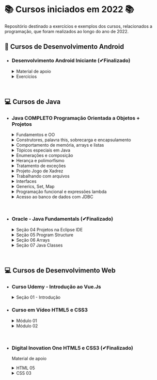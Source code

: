 # 📚 Cursos iniciados em 2022 📚

Repositório destinado a exercícios e exemplos dos cursos, relacionados a programação, que foram realizados ao longo do ano de 2022.

## **📱 Cursos de Desenvolvimento Android**

- ### **Desenvolvimento Android Iniciante (✔Finalizado)**

  <details>
  <summary> Material de apoio </summary>

  - [Introdução](/Android/CursoUdemyAndroidIniciante/Introducao/);
  - [Introdução à lógica e algoritmos](/Android/CursoUdemyAndroidIniciante/Introducao-a-logica/);
  - [Android - conceitos e fundamentos](/Android/CursoUdemyAndroidIniciante/Fundamentos/);
  - [Layout - conceitos iniciais](/Android/CursoUdemyAndroidIniciante/Layout-Conceitos-Iniciais/);
  - [Convenções de Código](/Android/CursoUdemyAndroidIniciante/App01ConversorDeMoedas/);
  </details>

  <details>
  <summary> Exercícios </summary>

  - [App Conversor de moedas](https://github.com/LuizMiguelSR/ConversorMoedas);
  - [App Festa de fim de ano](https://github.com/LuizMiguelSR/FestaFimDeAno);
  </details>

&nbsp;

## **💻 Cursos de Java**

- ### **Java COMPLETO Programação Orientada a Objetos + Projetos**

  <details>
  <summary> Fundamentos e OO </summary>

  - [Fundamentos](/Java/CursoUdemyJava/curso_programacao/);
  </details>

  <details>
  <summary> Construtores, palavra this, sobrecarga e encapsulamento </summary>

  - [Membros Estáticos](/Java/CursoUdemyJava/boxingEunboxing/);
  - [Classes e atributos](/Java/CursoUdemyJava/exerciciosClassesEAtributos/);
  - [Construtores](/Java/CursoUdemyJava/exercicios_contrutores/);
  </details>

  <details>
  <summary> Comportamento de memória, arrays e listas </summary>

  - [Tipo referência X Valor](/Java/CursoUdemyJava/tiposReferenciaTiposValor/);
  - [Vetores](/Java/CursoUdemyJava/vetores/);
  - [Boxing e Unboxing](/Java/CursoUdemyJava/boxingEunboxing/);
  - [Laço for each](/Java/CursoUdemyJava/lacoForEach/);
  - [Listas](/Java/CursoUdemyJava/listasParte02/);
  - [Exercícios 01](/Java/CursoUdemyJava/exerciciosListas/);
  - [Exercícios Resolvidos](/Java/CursoUdemyJava/exercicioResolvidoMatriz/);
  - [Exercícios 02](/Java/CursoUdemyJava/exerciciosMatrizes/);
  </details>

  <details>
  <summary> Tópicos especiais em Java </summary>
  
  - [Trabalhando com datas - Date](/Java/CursoUdemyJava/date/);
  - [Manipulando um Date com Calendar](/Java/CursoUdemyJava/calendar/);
  </details>

  <details>
  <summary> Enumerações e composição </summary>

  - [Trabalhando com Enumerações e conversão em String](/Java/CursoUdemyJava/enumeracao/);
  - Falando sobre design;
  - Composição;
  - [Exercício 01 - Composição](/Java/CursoUdemyJava/compositionExercicio01/);
  - [Exercício 02 - StringBuilder](/Java/CursoUdemyJava/stringBuilderExercicio02/);
  - [Exercício de fixação](/Java/CursoUdemyJava/exercicioEnumComposition/);
  </details>

  <details>
  <summary> Herança e polimorfismo </summary>  
  
  - [Herança](/Java/CursoUdemyJava/heranca/);
  - [Upcasting e Downcasting](/Java/CursoUdemyJava/heranca/);
  - [Sobreposição, palavra super, anotação @Override](/Java/CursoUdemyJava/heranca/);
  - [Classes e método final](/Java/CursoUdemyJava/heranca/);
  - [Exercício Resolvido](/Java/CursoUdemyJava/exercicioResolvidoHeranca/);
  - [Exercício Fixação](/Java/CursoUdemyJava/exercicioPolimorfismo/);
  - [Classes Abstratas](/Java/CursoUdemyJava/classesAbstratas/);
  - [Métodos Abstratos](/Java/CursoUdemyJava/metodosAbstratos/);
  - [Exercício Fixação](/Java/CursoUdemyJava/exercicioMetodosAbstratos/);
  </details>

  <details>
  <summary> Tratamento de exceções </summary>  
  
  - Discussão inicial sobre exceções;
  - [Try Catch](/Java/CursoUdemyJava/tryCatch/);
  - [Pilha de chamada de métodos (stack trace)](/Java/CursoUdemyJava/tryCatch/);
  - [Criando exceções personalizadas](/Java/CursoUdemyJava/exceptionPersonalization/);
  - [Primeira solução - muito ruim](/Java/CursoUdemyJava/exceptionPersonalization/);
  - [Segunda solução - ruim](/Java/CursoUdemyJava/exceptionPersonalization/);
  - [Terceira solução - boa](/Java/CursoUdemyJava/exceptionPersonalization/);
  - [Exercício de fixação](/Java/CursoUdemyJava/exercicioExceptions/);
  </details>

  <details>
  <summary> Projeto Jogo de Xadrez </summary>
  
  - [Projeto jogo de Xadrez em java](https://github.com/LuizMiguelSR/chess-system-java);
  </details>

  <details>
  <summary> Trabalhando com arquivos </summary>  
  
  - [Lendo arquivo texto com classes File e Scanner](https://github.com/LuizMiguelSR/Cursos-de-2022/blob/main/Java/CursoUdemyJava/lendoArquivosScanner/src/application/Program.java);
  - [FileReader e BufferedReader](/Java/CursoUdemyJava/bufferedFileReader/src/application/Program.java);
  - [FileWriter e BufferedWriter](/Java/CursoUdemyJava/FileEBufferedWtriter/src/application/Program.java);
  - [Manipulando pastas com o File](/Java/CursoUdemyJava/pastasFile/src/application/Program.java);
  - [Informações de um arquivo](/Java/CursoUdemyJava/infoArquivo/src/application/Program.java);
  </details>

  <details>
  <summary> Interfaces </summary>  

  - [Solução do problema - Parte 01](https://github.com/LuizMiguelSR/Cursos-de-2022/commit/4068665a91e9aaba16bc3397737ba82bf4d1d589);
  - [Solução do problema - Parte 02](https://github.com/LuizMiguelSR/Cursos-de-2022/commit/fbcc1e38f3efa806ef19e271fbc90846f688d822);
  - [Solução do problema - Parte 03](https://github.com/LuizMiguelSR/Cursos-de-2022/commit/783c5915545928ae471520553c5f333871822027);
  - Inversão de controle, injeção de dependência;
  - [Herdar vs Cumprir contrato](/Java/CursoUdemyJava/herdarVsContrato/src/);
  - [Herança múltipla e o problema do diamante](/Java/CursoUdemyJava/interface03/src/);
  - [Interface Comparable: Problema 01](https://github.com/LuizMiguelSR/Cursos-de-2022/commit/b8f36b9ce0dbf72ff6e98d893821ccc3de3d3db2) e [Interface Comparable: Problema 02](https://github.com/LuizMiguelSR/Cursos-de-2022/commit/b86472ea830c0e87150e77b21bc8ac852ed1b690);
  - [Default Methods](/Java/CursoUdemyJava/defaultMethodsProlbema01/src/);
  </details>

  <details>
  <summary> Generics, Set, Map </summary>

  - [Introdução aos Generics](/Java/CursoUdemyJava/generics1/src/);
  - [Genéricos delimitados](/Java/CursoUdemyJava/generics2/src/);
  - [Tipos curinga](/Java/CursoUdemyJava/genericCoringa/src/application/Program.java);
  - [Curingas delimitados](/Java/CursoUdemyJava/generics4/src/);
  - [HasCode e Equals](/Java/CursoUdemyJava/genericHasCodeEquals/src/);
  - Set: [Exemplo 01 - Com HashSet](/Java/CursoUdemyJava/set1/src/application/Program.java), [Exemplo 02 - Com TreeSet](/Java/CursoUdemyJava/set1/src/application/Program2.java);
  - [Como o set testa igualdade](/Java/CursoUdemyJava/setTestaIgualdade/src/);
  - [Como TreeSet compara elementos](/Java/CursoUdemyJava/treeSetCompara/src/);
  - [Exercício Resolvido (Set)](/Java/CursoUdemyJava/set1Java/src/);
  - Map: [Exemplo 01](/Java/CursoUdemyJava/map1Exemplo/src/application/Program.java), [Exemplo 02](/Java/CursoUdemyJava/map2Exemplo/src/);
  </details>

  <details>
  <summary> Programação funcional e expressões lambda </summary>

  - [Uma experiência com comparator](/Java/CursoUdemyJava/lambda1/src/);
  - Programação funcional e cálculo lambda:
    - [Transparência referencial](https://github.com/LuizMiguelSR/Cursos-de-2022/commit/be31b9ebf74815fcc340a0b5cdfd2007e3adf1b4#diff-7595d88342182026a414230f5ad6ecafd66d7aa49daf447d02323d99f02579b3);
    - [Funções são objetos de primeira ordem](https://github.com/LuizMiguelSR/Cursos-de-2022/commit/3437b1c442b2dc70caec88eb26cb71810916eb82#diff-726a3fe60f0c8be398f9bfedb3c97ef33ad9b8c30ee39a9e9a30ac7669ba85c7);
  - Predicate:
    - [Implementação da interface](https://github.com/LuizMiguelSR/Cursos-de-2022/commit/5c60b3350695ce3889e0c588ad61155552be9e30);
    - [Reference method com método estático](https://github.com/LuizMiguelSR/Cursos-de-2022/commit/1dbce99fb0665c742f047a1129c7f7be77f2324e);
    - [Reference method com método não estático](https://github.com/LuizMiguelSR/Cursos-de-2022/commit/eb929adde4e0bf04b1af268940f23862bfb9304f);
    - [Expressão lambda declarada](https://github.com/LuizMiguelSR/Cursos-de-2022/commit/4c15a40a8c1d72cf026ce2967f6acc8cd7da05e9);
    - [Expressão lambda inline](https://github.com/LuizMiguelSR/Cursos-de-2022/commit/a0508911613157f33234c44355fffeb0d0f5e877);
  - Consumer:
    - [Implementação da interface](https://github.com/LuizMiguelSR/Cursos-de-2022/commit/3af29e92c7e42b4c410e96cc22c365d7efe1d92a);
    - [Reference method com método estático](https://github.com/LuizMiguelSR/Cursos-de-2022/commit/ca6e0565e87a9ab8c44293920481ab72e18076c1);
    - [Reference method com método não estático](https://github.com/LuizMiguelSR/Cursos-de-2022/commit/b4e62c6d31c42670e5bad28af6f9d155528b4942);
    - [Expressão lambda declarada](https://github.com/LuizMiguelSR/Cursos-de-2022/commit/a1340ed3f4dbad114ea84a20c849c4eef1c62c9e);
    - [Expressão lambda inline](https://github.com/LuizMiguelSR/Cursos-de-2022/commit/a3a8798d9051f320c0ff7dd73157ebe22f68444d);
  - Function:
    - [Implementação da interface](https://github.com/LuizMiguelSR/Cursos-de-2022/commit/ed0e38ed28171cbff9ed40d1c84fffff7028574c);
    - [Reference method com método estático](https://github.com/LuizMiguelSR/Cursos-de-2022/commit/76d38d5efeec4e6a4724230c7e85e02321a20566);
    - [Reference method com método não estático](https://github.com/LuizMiguelSR/Cursos-de-2022/commit/a129ccbd21608d99042c263206a90dbe902bd33b);
    - [Expressão lambda declarada](https://github.com/LuizMiguelSR/Cursos-de-2022/commit/ed1a4322b18499a30370ef847a61c0d86fa56b75);
    - [Expressão lambda inline](https://github.com/LuizMiguelSR/Cursos-de-2022/commit/8100c98d9b6ca2f277298efa1e3b026eb1575643);
  - [Criando funções que recebem funções como parâmetro](/Java/CursoUdemyJava/lambda05/src/);
  - [Stream](/Java/CursoUdemyJava/stream/src/application/Program.java);
  - [Pipeline](/Java/CursoUdemyJava/pipeline/src/application/Program.java);
  - [Exercício resolvido - filter, sorted, map, reduce](/Java/CursoUdemyJava/lambda6/src/);
  - [Exercício de fixação](/Java/CursoUdemyJava/lambda7/src/);
  </details>

  <details>
  <summary> Acesso ao banco de dados com JDBC </summary>
  
  - [Preparação do primeiro projeto no Eclipse](/Java/CursoUdemyJava/jdbc1/);
  </details>

&nbsp;

- ### **Oracle - Java Fundamentals (✔Finalizado)**

  <details>
  <summary> Seção 04 Projetos na Eclipse IDE </summary>

  - [Introdução ao Eclipse](/Java/JavaFundamentals/Projetos/secao04StudyTools/src/studyTools/StudyPage.java);
  - [Classes de Objeto e Driver](/Java/JavaFundamentals/Projetos/secao04ClassDriver/src/application/);
  </details>

  <details>
  <summary> Seção 05 Program Structure </summary>

  - [Instruções de Controle](/Java/JavaFundamentals/Projetos/secao05Palindromo/src/PalindromeTester/Program.java);
  </details>

  <details>
  <summary> Seção 06 Arrays </summary>

  - [Arrays](/Java/JavaFundamentals/Projetos/secao06Arrays/src/secao06Arrays/TwoDTester.java);
  </details>

  <details>
  <summary> Seção 07 Java Classes </summary>

  - [Classes, Objetos e Métodos](/Java/JavaFundamentals/Projetos/secao07Classes/src/secao07Classes/Vehicle.java);
  - [Parâmetros e Sobrecarga de Métodos](/Java/JavaFundamentals/Projetos/secao07Compara/src/secao07Compara/);
  </details>

&nbsp;

## **💻 Cursos de Desenvolvimento Web**

- ### **Curso Udemy - Introdução ao Vue.Js**

  <details>
  <summary> Seção 01 - Introdução</summary>

  - Diferenças Vue x JavaScript clássico com DOM
    - [HTML](/Frameworks/UdemyIntroducaoAoVueJs/Secao01Introducao/aula_001/index_html.html);
    - [Vue](/Frameworks/UdemyIntroducaoAoVueJs/Secao01Introducao/aula_001/index_vue.html);
  </details>

- ### **Curso em Vídeo HTML5 e CSS3**

  <details>
  <summary> Módulo 01 </summary>

  - [Primeiro Código em HTML](/HTMLeCSS/CursoEmVideo/Modulo01/html-css/exercicios/ex001/index.html);
  - [Parágrafos e Quebras](/HTMLeCSS/CursoEmVideo/Modulo01/html-css/exercicios/ex002/index.html);
  - [Símbolos e emojis no seu site](/HTMLeCSS/CursoEmVideo/Modulo01/html-css/exercicios/ex002/index.html);
  - [A tag img em HTML5](/HTMLeCSS/CursoEmVideo/Modulo01/html-css/exercicios/ex003/);
  - [Como mudar o favicon de um site](/HTMLeCSS/CursoEmVideo/Modulo01/html-css/exercicios/ex004/);
  - [Hierarquia de Títulos](/HTMLeCSS/CursoEmVideo/Modulo01/html-css/exercicios/ex006/);
  - [Semântica na HTML5 é importante](/HTMLeCSS/CursoEmVideo/Modulo01/html-css/exercicios/ex007/);
  - [Negrito e Itálico do jeito certo](/HTMLeCSS/CursoEmVideo/Modulo01/html-css/exercicios/ex008/index.html);
  - [Formatações adicionais em HTML](/HTMLeCSS/CursoEmVideo/Modulo01/html-css/exercicios/ex008/index.html);
  - [Citações e códigos](/HTMLeCSS/CursoEmVideo/Modulo01/html-css/exercicios/ex009/index.html);
  - [Listas OL e UL](/HTMLeCSS/CursoEmVideo/Modulo01/html-css/exercicios/ex009b/index.html);
  - [Listas mistas e de definição](/HTMLeCSS/CursoEmVideo/Modulo01/html-css/exercicios/ex009b/index.html);
  - [Links e Âncoras em HTML5](/HTMLeCSS/CursoEmVideo/Modulo01/html-css/exercicios/ex010/index.html);
  - [Links internos](/HTMLeCSS/CursoEmVideo/Modulo01/html-css/exercicios/ex010/);
  - [Links para downloads](/HTMLeCSS/CursoEmVideo/Modulo01/html-css/exercicios/ex010/);
  - [Desafio 05](/HTMLeCSS/CursoEmVideo/Modulo01/html-css/desafios/desafio05/index.html);
  - [Desafio 06](/HTMLeCSS/CursoEmVideo/Modulo01/html-css/desafios/desafio06/index.html);
  - [Imagens dinâmicas](/HTMLeCSS/CursoEmVideo/Modulo01/html-css/exercicios/ex011/img/);
  - [Imagens que se adaptam sozinhas](/HTMLeCSS/CursoEmVideo/Modulo01/html-css/exercicios/ex011/index.html);
  - [Colocando áudio no seu site](/HTMLeCSS/CursoEmVideo/Modulo01/html-css/exercicios/ex011/index.html);
  - [Formato de vídeo para seu site](/HTMLeCSS/CursoEmVideo/Modulo01/html-css/exercicios/ex012/midia/);
  - [Vídeos em hospedagem própria](/HTMLeCSS/CursoEmVideo/Modulo01/html-css/exercicios/ex012/index.html);
  - [Incorporação de vídeos externos](/HTMLeCSS/CursoEmVideo/Modulo01/html-css/exercicios/ex012/index.html);
  - [Desafio 09 - Site com vídeos](/HTMLeCSS/CursoEmVideo/Modulo01/html-css/desafios/desafio09/);
  - [Estilos CSS inline](/HTMLeCSS/CursoEmVideo/Modulo01/html-css/exercicios/ex013/index.html);
  - [Estilos CSS internos](/HTMLeCSS/CursoEmVideo/Modulo01/html-css/exercicios/ex014/index.html);
  - [Estilos CSS externos](/HTMLeCSS/CursoEmVideo/Modulo01/html-css/exercicios/ex015/);
  </details>

  <details>
  <summary> Módulo 02 </summary>

  - [Representando cores com CSS3](HTMLeCSS/CursoEmVideo/Modulo02/html-css/exercicios/ex016/cor01.html);
  - [Como criar degradê com CSS3](HTMLeCSS/CursoEmVideo/Modulo02/html-css/exercicios/ex016/cor02.html);
  - [Criando um exemplo real](HTMLeCSS/CursoEmVideo/Modulo02/html-css/exercicios/ex016/style.css);
  - [Famílias de fonte com CSS](https://github.com/LuizMiguelSR/Cursos-de-2022/commit/c4852d311916107587aedf2440250f22be3cfd6c);
  - [Tamanho de fonte e suas medidas](HTMLeCSS/CursoEmVideo/Modulo02/html-css/exercicios/ex017/fonte01.html);
  - [Usando Google Fonts](HTMLeCSS/CursoEmVideo/Modulo02/html-css/exercicios/ex018/fonte01.html);
  - [Usando fontes externas baixadas](HTMLeCSS/CursoEmVideo/Modulo02/html-css/exercicios/ex018/fonte02.html);
  - [Alinhamento de textos em CSS](HTMLeCSS/CursoEmVideo/Modulo02/html-css/exercicios/ex017/fonte02.html);
  - [Usando o id com CSS](HTMLeCSS/CursoEmVideo/Modulo02/html-css/exercicios/ex019/);
  - [As diferenças entre id e class](HTMLeCSS/CursoEmVideo/Modulo02/html-css/exercicios/ex019/);
  - [Pseudo classes em CSS](HTMLeCSS/CursoEmVideo/Modulo02/html-css/exercicios/ex020/);
  - [Pseudo elementos em CSS](HTMLeCSS/CursoEmVideo/Modulo02/html-css/exercicios/ex020/links.html);
  </details>

&nbsp;

- ### **Digital Inovation One HTML5 e CSS3 (✔Finalizado)**

  Material de apoio

  <details>
  <summary> HTML 05 </summary>

  - [Introdução](/HTMLeCSS/DigitalOne_HTML/index.html/);
  - [Entendendo o que é semântica](/HTMLeCSS/DigitalOne_HTML/index.html/);
  - [Textos e links em HTML](/HTMLeCSS/DigitalOne_HTML/index.html/);
  - [Como inserir imagem em seu site](/HTMLeCSS/DigitalOne_HTML/index.html/);
  - [Como organizar lista com HTML](/HTMLeCSS/DigitalOne_HTML/index.html/);
  </details>

  <details>
  <summary> CSS 03 </summary>

  - [Introdução e conceitos básicos do CSS3](/HTMLeCSS/DigitalOne_HTML/style.css);
  - [Estilizando elementos, textos e listas](/HTMLeCSS/DigitalOne_HTML/style.css);
  - [Dimensão e Alinhamento](/HTMLeCSS/DigitalOne_HTML/style.css);
  </details>
